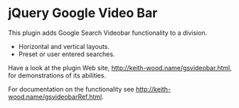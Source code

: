 jQuery Google Video Bar
=======================

This plugin adds Google Search Videobar functionality to a division.

* Horizontal and vertical layouts.
* Preset or user entered searches.

Have a look at the plugin Web site, http://keith-wood.name/gsvideobar.html, for demonstrations of its abilities.

For documentation on the functionality see http://keith-wood.name/gsvideobarRef.html.
